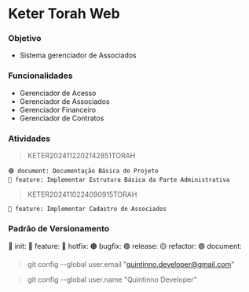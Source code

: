 # Keter Torah Web

### Objetivo

- Sistema gerenciador de Associados

### Funcionalidades

- Gerenciador de Acesso
- Gerenciador de Associados
- Gerenciador Financeiro
- Gerenciador de Contratos

### Atividades

> KETER2024112202142851TORAH

    🟣 document: Documentação Básica do Projeto
    🔵 feature: Implementar Estrutura Básica da Parte Administrativa

> KETER2024110224090915TORAH

    🔵 feature: Implementar Cadastro de Associados

### Padrão de Versionamento

🚀 init: 
🔵 feature:
🔴 hotfix:
🟠 bugfix:
🟢 release:
🟡 refactor: 
🟣 document: 

> git config --global user.email "quintinno.developer@gmail.com"

> git config --global user.name "Quintinno Developer"
